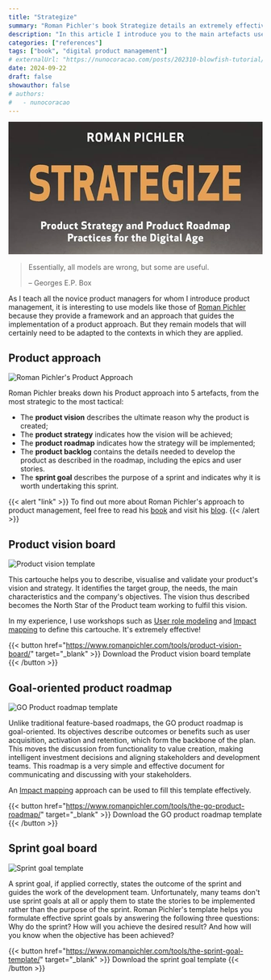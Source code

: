 ```yaml
---
title: "Strategize"
summary: "Roman Pichler's book Strategize details an extremely effective approach to digital product management."
description: "In this article I introduce you to the main artefacts used in the digital product management approach that I use on a daily basis with the product managers I support."
categories: ["references"]
tags: ["book", "digital product management"]
# externalUrl: "https://nunocoracao.com/posts/202310-blowfish-tutorial/"
date: 2024-09-22
draft: false
showauthor: false
# authors:
#   - nunocoracao
---
```


![Strategize](featured.png)

> Essentially, all models are wrong, but some are useful.
>
> – Georges E.P. Box

As I teach all the novice product managers for whom I introduce product management, it is interesting to use models like those of [Roman Pichler](https://www.linkedin.com/in/romanpichler/) because they provide a framework and an approach that guides the implementation of a product approach. But they remain models that will certainly need to be adapted to the contexts in which they are applied.

## Product approach

![Roman Pichler's Product Approach](/img/pichler-planification-model.png)

Roman Pichler breaks down his Product approach into 5 artefacts, from the most strategic to the most tactical:
- The **product vision** describes the ultimate reason why the product is created;
- The **product strategy** indicates how the vision will be achieved;
- The **product roadmap** indicates how the strategy will be implemented;
- The **product backlog** contains the details needed to develop the product as described in the roadmap, including the epics and user stories.
- The **sprint goal** describes the purpose of a sprint and indicates why it is worth undertaking this sprint.

{{< alert "link" >}}
To find out more about Roman Pichler's approach to product management, feel free to read his [book](https://www.amazon.fr/Strategize-Product-Strategy-Roadmap-Practices/dp/0993499201) and visit his [blog](https://www.romanpichler.com).
{{< /alert >}}

## Product vision board

![Product vision template](/img/pichler-product-vision-board-template.png)

This cartouche helps you to describe, visualise and validate your product's vision and strategy. It identifies the target group, the needs, the main characteristics and the company's objectives. The vision thus described becomes the North Star of the Product team working to fulfil this vision.

In my experience, I use workshops such as [User role modeling](https://www.scrum.org/resources/blog/user-role-modeling-product-backlog-management) and [Impact mapping](https://www.impactmapping.org) to define this cartouche. It's extremely effective!

{{< button href="https://www.romanpichler.com/tools/product-vision-board/" target="_blank" >}}
Download the Product vision board template
{{< /button >}}

## Goal-oriented product roadmap

![GO Product roadmap template](/img/pichler-go-product-roadmap-template.jpg)

Unlike traditional feature-based roadmaps, the GO product roadmap is goal-oriented. Its objectives describe outcomes or benefits such as user acquisition, activation and retention, which form the backbone of the plan. This moves the discussion from functionality to value creation, making intelligent investment decisions and aligning stakeholders and development teams. This roadmap is a very simple and effective document for communicating and discussing with your stakeholders.

An [Impact mapping](https://www.impactmapping.org) approach can be used to fill this template effectively.

{{< button href="https://www.romanpichler.com/tools/the-go-product-roadmap/" target="_blank" >}}
Download the GO product roadmap template
{{< /button >}}

## Sprint goal board

![Sprint goal template](/img/pichler-sprint-goal-template.jpg)

A sprint goal, if applied correctly, states the outcome of the sprint and guides the work of the development team. Unfortunately, many teams don't use sprint goals at all or apply them to state the stories to be implemented rather than the purpose of the sprint. Roman Pichler's template helps you formulate effective sprint goals by answering the following three questions: Why do the sprint? How will you achieve the desired result? And how will you know when the objective has been achieved?

{{< button href="https://www.romanpichler.com/tools/the-sprint-goal-template/" target="_blank" >}}
Download the sprint goal template
{{< /button >}}